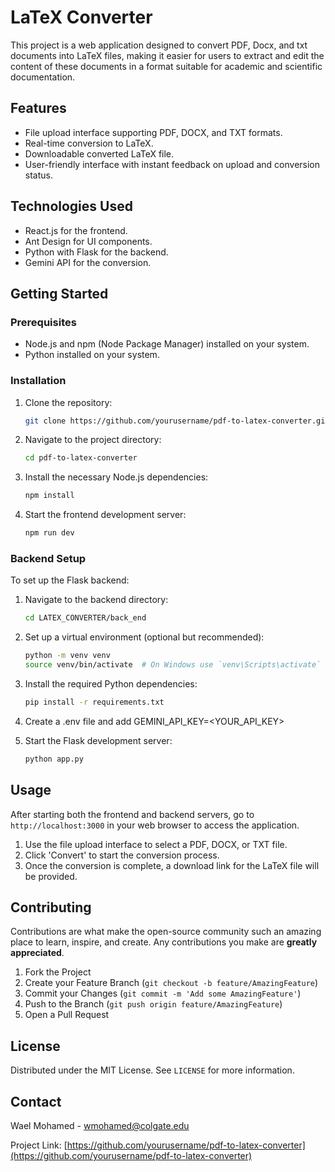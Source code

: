 # LaTeX Converter

This project is a web application designed to convert PDF, Docx, and txt documents into LaTeX files, making it easier for users to extract and edit the content of these documents in a format suitable for academic and scientific documentation.

## Features

- File upload interface supporting PDF, DOCX, and TXT formats.
- Real-time conversion to LaTeX.
- Downloadable converted LaTeX file.
- User-friendly interface with instant feedback on upload and conversion status.

## Technologies Used

- React.js for the frontend.
- Ant Design for UI components.
- Python with Flask for the backend.
- Gemini API for the conversion.

## Getting Started

### Prerequisites

- Node.js and npm (Node Package Manager) installed on your system.
- Python installed on your system.

### Installation

1. Clone the repository:
    ```bash
    git clone https://github.com/yourusername/pdf-to-latex-converter.git
    ```
2. Navigate to the project directory:
    ```bash
    cd pdf-to-latex-converter
    ```
3. Install the necessary Node.js dependencies:
    ```bash
    npm install
    ```
4. Start the frontend development server:
    ```bash
    npm run dev
    ```

### Backend Setup

To set up the Flask backend:

1. Navigate to the backend directory:
    ```bash
    cd LATEX_CONVERTER/back_end
    ```
2. Set up a virtual environment (optional but recommended):
    ```bash
    python -m venv venv
    source venv/bin/activate  # On Windows use `venv\Scripts\activate`
    ```
3. Install the required Python dependencies:
    ```bash
    pip install -r requirements.txt
    ```
4. Create a .env file and add GEMINI_API_KEY=<YOUR_API_KEY>

5. Start the Flask development server:
    ```bash
    python app.py
    ```

## Usage

After starting both the frontend and backend servers, go to `http://localhost:3000` in your web browser to access the application.

1. Use the file upload interface to select a PDF, DOCX, or TXT file.
2. Click 'Convert' to start the conversion process.
3. Once the conversion is complete, a download link for the LaTeX file will be provided.

## Contributing

Contributions are what make the open-source community such an amazing place to learn, inspire, and create. Any contributions you make are **greatly appreciated**.

1. Fork the Project
2. Create your Feature Branch (`git checkout -b feature/AmazingFeature`)
3. Commit your Changes (`git commit -m 'Add some AmazingFeature'`)
4. Push to the Branch (`git push origin feature/AmazingFeature`)
5. Open a Pull Request

## License

Distributed under the MIT License. See `LICENSE` for more information.

## Contact

Wael Mohamed - wmohamed@colgate.edu

Project Link: [https://github.com/yourusername/pdf-to-latex-converter](https://github.com/yourusername/pdf-to-latex-converter)

